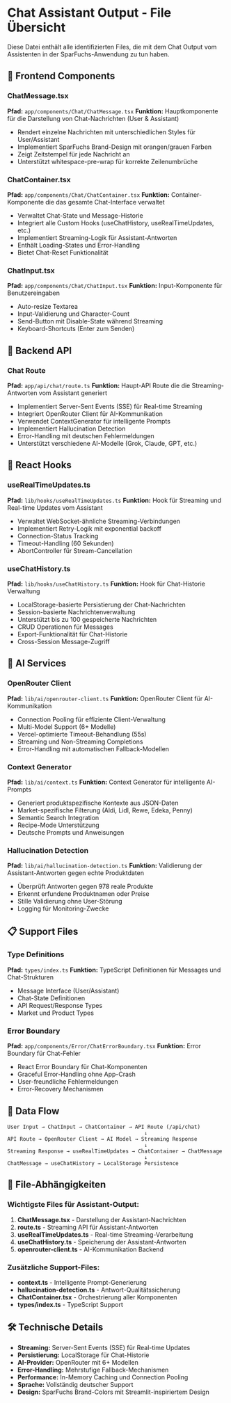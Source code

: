 # Chat Assistant Output - File Übersicht

Diese Datei enthält alle identifizierten Files, die mit dem Chat Output vom Assistenten in der SparFuchs-Anwendung zu tun haben.

## 🎨 Frontend Components

### ChatMessage.tsx
**Pfad:** `app/components/Chat/ChatMessage.tsx`
**Funktion:** Hauptkomponente für die Darstellung von Chat-Nachrichten (User & Assistant)
- Rendert einzelne Nachrichten mit unterschiedlichen Styles für User/Assistant
- Implementiert SparFuchs Brand-Design mit orangen/grauen Farben
- Zeigt Zeitstempel für jede Nachricht an
- Unterstützt whitespace-pre-wrap für korrekte Zeilenumbrüche

### ChatContainer.tsx
**Pfad:** `app/components/Chat/ChatContainer.tsx`
**Funktion:** Container-Komponente die das gesamte Chat-Interface verwaltet
- Verwaltet Chat-State und Message-Historie
- Integriert alle Custom Hooks (useChatHistory, useRealTimeUpdates, etc.)
- Implementiert Streaming-Logik für Assistant-Antworten
- Enthält Loading-States und Error-Handling
- Bietet Chat-Reset Funktionalität

### ChatInput.tsx
**Pfad:** `app/components/Chat/ChatInput.tsx`
**Funktion:** Input-Komponente für Benutzereingaben
- Auto-resize Textarea
- Input-Validierung und Character-Count
- Send-Button mit Disable-State während Streaming
- Keyboard-Shortcuts (Enter zum Senden)

## 🚀 Backend API

### Chat Route
**Pfad:** `app/api/chat/route.ts`
**Funktion:** Haupt-API Route die die Streaming-Antworten vom Assistant generiert
- Implementiert Server-Sent Events (SSE) für Real-time Streaming
- Integriert OpenRouter Client für AI-Kommunikation
- Verwendet ContextGenerator für intelligente Prompts
- Implementiert Hallucination Detection
- Error-Handling mit deutschen Fehlermeldungen
- Unterstützt verschiedene AI-Modelle (Grok, Claude, GPT, etc.)

## 🎣 React Hooks

### useRealTimeUpdates.ts
**Pfad:** `lib/hooks/useRealTimeUpdates.ts`
**Funktion:** Hook für Streaming und Real-time Updates vom Assistant
- Verwaltet WebSocket-ähnliche Streaming-Verbindungen
- Implementiert Retry-Logik mit exponential backoff
- Connection-Status Tracking
- Timeout-Handling (60 Sekunden)
- AbortController für Stream-Cancellation

### useChatHistory.ts
**Pfad:** `lib/hooks/useChatHistory.ts`
**Funktion:** Hook für Chat-Historie Verwaltung
- LocalStorage-basierte Persistierung der Chat-Nachrichten
- Session-basierte Nachrichtenverwaltung
- Unterstützt bis zu 100 gespeicherte Nachrichten
- CRUD Operationen für Messages
- Export-Funktionalität für Chat-Historie
- Cross-Session Message-Zugriff

## 🤖 AI Services

### OpenRouter Client
**Pfad:** `lib/ai/openrouter-client.ts`
**Funktion:** OpenRouter Client für AI-Kommunikation
- Connection Pooling für effiziente Client-Verwaltung
- Multi-Model Support (6+ Modelle)
- Vercel-optimierte Timeout-Behandlung (55s)
- Streaming und Non-Streaming Completions
- Error-Handling mit automatischen Fallback-Modellen

### Context Generator
**Pfad:** `lib/ai/context.ts`
**Funktion:** Context Generator für intelligente AI-Prompts
- Generiert produktspezifische Kontexte aus JSON-Daten
- Market-spezifische Filterung (Aldi, Lidl, Rewe, Edeka, Penny)
- Semantic Search Integration
- Recipe-Mode Unterstützung
- Deutsche Prompts und Anweisungen

### Hallucination Detection
**Pfad:** `lib/ai/hallucination-detection.ts`
**Funktion:** Validierung der Assistant-Antworten gegen echte Produktdaten
- Überprüft Antworten gegen 978 reale Produkte
- Erkennt erfundene Produktnamen oder Preise
- Stille Validierung ohne User-Störung
- Logging für Monitoring-Zwecke

## 📋 Support Files

### Type Definitions
**Pfad:** `types/index.ts`
**Funktion:** TypeScript Definitionen für Messages und Chat-Strukturen
- Message Interface (User/Assistant)
- Chat-State Definitionen
- API Request/Response Types
- Market und Product Types

### Error Boundary
**Pfad:** `app/components/Error/ChatErrorBoundary.tsx`
**Funktion:** Error Boundary für Chat-Fehler
- React Error Boundary für Chat-Komponenten
- Graceful Error-Handling ohne App-Crash
- User-freundliche Fehlermeldungen
- Error-Recovery Mechanismen

## 🔄 Data Flow

```
User Input → ChatInput → ChatContainer → API Route (/api/chat)
                                            ↓
API Route → OpenRouter Client → AI Model → Streaming Response
                                            ↓
Streaming Response → useRealTimeUpdates → ChatContainer → ChatMessage
                                            ↓
ChatMessage → useChatHistory → LocalStorage Persistence
```

## 📁 File-Abhängigkeiten

### Wichtigste Files für Assistant-Output:
1. **ChatMessage.tsx** - Darstellung der Assistant-Nachrichten
2. **route.ts** - Streaming API für Assistant-Antworten  
3. **useRealTimeUpdates.ts** - Real-time Streaming-Verarbeitung
4. **useChatHistory.ts** - Speicherung der Assistant-Antworten
5. **openrouter-client.ts** - AI-Kommunikation Backend

### Zusätzliche Support-Files:
- **context.ts** - Intelligente Prompt-Generierung
- **hallucination-detection.ts** - Antwort-Qualitätssicherung
- **ChatContainer.tsx** - Orchestrierung aller Komponenten
- **types/index.ts** - TypeScript Support

## 🛠️ Technische Details

- **Streaming:** Server-Sent Events (SSE) für Real-time Updates
- **Persistierung:** LocalStorage für Chat-Historie
- **AI-Provider:** OpenRouter mit 6+ Modellen
- **Error-Handling:** Mehrstufige Fallback-Mechanismen
- **Performance:** In-Memory Caching und Connection Pooling
- **Sprache:** Vollständig deutscher Support
- **Design:** SparFuchs Brand-Colors mit Streamlit-inspiriertem Design